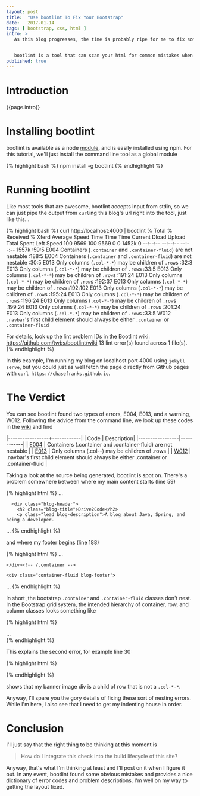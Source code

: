 ```yaml
---
layout: post
title:  "Use bootlint To Fix Your Bootstrap"
date:   2017-01-14
tags: [ bootstrap, css, html ]
intro: >
   As this blog progresses, the time is probably ripe for me to fix some css errors that have cropped up. I'm not real happy with my recent addition of the Bootstrap ```affix``` plugin to make my nav bar stick to the top. Also, the new banner image I've added doesn't have the responsive behavior I want. I started trying to clean up the code, and stumbled on a tool called [bootlint](https://github.com/twbs/bootlint) through the power of Google.


   bootlint is a tool that can scan your html for common mistakes when using the Bootstrap framework. In this post, we'll use bootlint to fix the default layout of this blog. What bootlint uncovered when I scanned this blog was horrifying, but was just the reality check I needed to go about fixing the layout.
published: true
---
```

# Introduction

{{page.intro}}

# Installing bootlint

bootlint is available as a node [module](https://www.npmjs.com/package/bootlint), and is easily installed using npm. For this tutorial, we'll just install the command line tool as a global module

{% highlight bash %}
npm install -g bootlint
{% endhighlight %}

# Running bootlint

Like most tools that are awesome, bootlint accepts input from stdin, so we can just pipe the output from ```curl```ing this blog's url right into the tool, just like this...

{% highlight bash %}
curl http://localhost:4000 | bootlint
  % Total    % Received % Xferd  Average Speed   Time    Time     Time  Current
                                 Dload  Upload   Total   Spent    Left  Speed
100  9569  100  9569    0     0  1452k      0 --:--:-- --:--:-- --:--:-- 1557k
<stdin>:59:5 E004 Containers (`.container` and `.container-fluid`) are not nestable
<stdin>:188:5 E004 Containers (`.container` and `.container-fluid`) are not nestable
<stdin>:30:5 E013 Only columns (`.col-*-*`) may be children of `.row`s
<stdin>:32:3 E013 Only columns (`.col-*-*`) may be children of `.row`s
<stdin>:33:5 E013 Only columns (`.col-*-*`) may be children of `.row`s
<stdin>:191:24 E013 Only columns (`.col-*-*`) may be children of `.row`s
<stdin>:192:37 E013 Only columns (`.col-*-*`) may be children of `.row`s
<stdin>:192:102 E013 Only columns (`.col-*-*`) may be children of `.row`s
<stdin>:195:24 E013 Only columns (`.col-*-*`) may be children of `.row`s
<stdin>:196:24 E013 Only columns (`.col-*-*`) may be children of `.row`s
<stdin>:199:24 E013 Only columns (`.col-*-*`) may be children of `.row`s
<stdin>:201:24 E013 Only columns (`.col-*-*`) may be children of `.row`s
<stdin>:33:5 W012 `.navbar`'s first child element should always be either `.container` or `.container-fluid`

For details, look up the lint problem IDs in the Bootlint wiki: https://github.com/twbs/bootlint/wiki
13 lint error(s) found across 1 file(s).
{% endhighlight %}

In this example, I'm running my blog on localhost port 4000 using ```jekyll serve```, but you could just as well fetch the page directly from Github pages with ```curl https://chasefranks.github.io```.

# The Verdict

You can see bootlint found two types of errors, E004, E013, and a warning, W012. Following the advice from the command line, we look up these codes in the [wiki](https://github.com/twbs/bootlint/wiki) and find

|-----------------+------------|
| Code | Description|
|-----------------|------------|
| [E004](https://github.com/twbs/bootlint/wiki/E004) | Containers (.container and .container-fluid) are not nestable |
| [E013](https://github.com/twbs/bootlint/wiki/E013) | Only columns (.col-*-*) may be children of .rows |
| [W012](https://github.com/twbs/bootlint/wiki/E013) | .navbar's first child element should always be either .container or .container-fluid |

Taking a look at the source being generated, bootlint is spot on. There's a problem somewhere between where my main content starts (line 59)

{% highlight html %}
...
<div class="container">

      <div class="blog-header">
        <h2 class="blog-title">Drive2Code</h2>
        <p class="lead blog-description">A blog about Java, Spring, and being a developer.
</p>
      </div>
...
{% endhighlight %}

and where my footer begins (line 188)

{% highlight html %}
...

    </div><!-- /.container -->

    <div class="container-fluid blog-footer">
  <div class="row">
    <div class="col-sm-4">
...
{% endhighlight %}

In short ,the bootstrap ```.container``` and ```.container-fluid``` classes don't nest.  In the Bootstrap grid system, the intended hierarchy of container, row, and column classes looks something like

{% highlight html %}
<div class="container">
  <div class="row">
    <div class="col-md-6">
      <!-- content -->
    </div>
    <div class="col-md-6">
      <!-- content -->
    </div>
  </div>
  <div class="row">
    <div class="col-md-8">
      <!-- content -->
    </div>
    <div class="col-md-4">
      <!-- content -->
    </div>
  </div>
  ...
</div>
{% endhighlight %}

This explains the second error, for example line 30

{% highlight html %}
<div class="row">
  <div id="header-img"/>
</div>
{% endhighlight %}

shows that my banner image div is a child of row that is not a ```.col-*-*```.

Anyway, I'll spare you the gory details of fixing these sort of nesting errors. While I'm here, I also see that I need to get my indenting house in order.

# Conclusion

I'll just say that the right thing to be thinking at this moment is

> How do I integrate this check into the build lifecycle of this site?

Anyway, that's what I'm thinking at least and I'll post on it when I figure it out. In any event, bootlint found some obvious mistakes and provides a nice dictionary of error codes and problem descriptions. I'm well on my way to getting the layout fixed.
